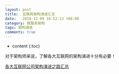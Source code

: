 ```yaml
---
layout: post
title:  互联网架构演进汇总
date:   2018-12-09 16:52:12 +08:00
category: 微服务架构
tags: 架构演进
comments: true
---
```


* content
{:toc}

对于架构师来说，了解各大互联网的架构演进十分有必要！












[各大互联网公司架构演进之路汇总](https://www.jianshu.com/p/dec32b902aca)
